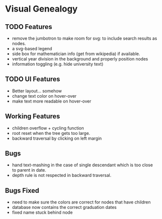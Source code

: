# Visual Genealogy

## TODO Features
- remove the jumbotron to make room for svg: to include search results as nodes.
- a svg-based legend
- side box for mathematician info (get from wikipedia) if available.
- vertical year division in the background and properly position nodes
- information toggling (e.g. hide university text)

## TODO UI Features
- Better layout... somehow
- change text color on hover-over
- make text more readable on hover-over

## Working Features
- children overflow + cycling function
- root reset when the tree gets too large.
- backward traversal by clicking on left margin

## Bugs
- hand text-mashing in the case of single descendant which is too close to parent in date.
- depth rule is not respected in backward traversal.

## Bugs Fixed
- need to make sure the colors are correct for nodes that have children
- database now contains the correct graduation dates
- fixed name stuck behind node
